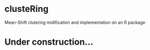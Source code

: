 # clusteRing
Mean-Shift clutering midification and implementation on an R package
# Under construction...
